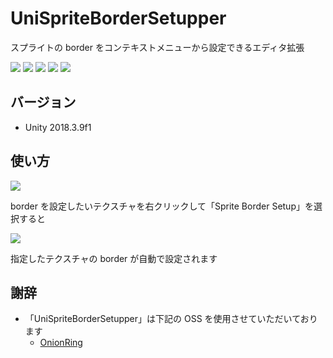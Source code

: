 # UniSpriteBorderSetupper

スプライトの border をコンテキストメニューから設定できるエディタ拡張

[![](https://img.shields.io/github/release/baba-s/uni-sprite-border-setupper.svg?label=latest%20version)](https://github.com/baba-s/uni-sprite-border-setupper/releases)
[![](https://img.shields.io/github/release-date/baba-s/uni-sprite-border-setupper.svg)](https://github.com/baba-s/uni-sprite-border-setupper/releases)
![](https://img.shields.io/badge/Unity-2018.3%2B-red.svg)
![](https://img.shields.io/badge/.NET-4.x-orange.svg)
[![](https://img.shields.io/github/license/baba-s/uni-sprite-border-setupper.svg)](https://github.com/baba-s/uni-sprite-border-setupper/blob/master/LICENSE)

## バージョン

- Unity 2018.3.9f1

## 使い方

![](https://cdn-ak.f.st-hatena.com/images/fotolife/b/baba_s/20190407/20190407203153.png)

border を設定したいテクスチャを右クリックして「Sprite Border Setup」を選択すると  

![](https://cdn-ak.f.st-hatena.com/images/fotolife/b/baba_s/20190407/20190407202235.png)

指定したテクスチャの border が自動で設定されます  

## 謝辞

- 「UniSpriteBorderSetupper」は下記の OSS を使用させていただいております  
    - [OnionRing](https://github.com/kyubuns/OnionRingUnity)  